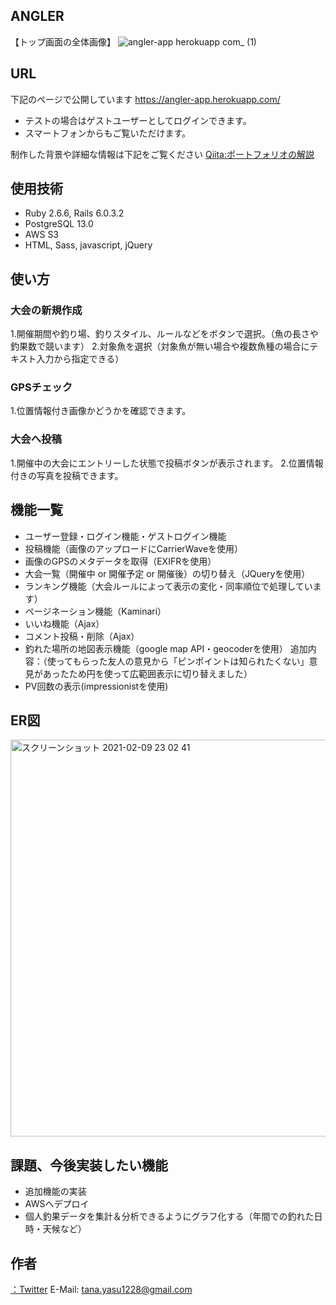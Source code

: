 ## ANGLER
【トップ画面の全体画像】
![angler-app herokuapp com_ (1)](https://user-images.githubusercontent.com/61640081/107223916-1cefa380-6a5a-11eb-9777-1ebd5a7ba2c9.png)

## URL
下記のページで公開しています
https://angler-app.herokuapp.com/

* テストの場合はゲストユーザーとしてログインできます。
* スマートフォンからもご覧いただけます。

制作した背景や詳細な情報は下記をご覧ください
[Qiita:ポートフォリオの解説](https://qiita.com/tanayasu1228/items/845492517576ad628f5e)


## 使用技術
* Ruby 2.6.6, Rails 6.0.3.2
* PostgreSQL 13.0
* AWS S3
* HTML, Sass, javascript, jQuery

## 使い方
### 大会の新規作成
1.開催期間や釣り場、釣りスタイル、ルールなどをボタンで選択。（魚の長さや釣果数で競います）
2.対象魚を選択（対象魚が無い場合や複数魚種の場合にテキスト入力から指定できる）
### GPSチェック
1.位置情報付き画像かどうかを確認できます。
### 大会へ投稿
1.開催中の大会にエントリーした状態で投稿ボタンが表示されます。
2.位置情報付きの写真を投稿できます。


## 機能一覧
* ユーザー登録・ログイン機能・ゲストログイン機能
* 投稿機能（画像のアップロードにCarrierWaveを使用）
* 画像のGPSのメタデータを取得（EXIFRを使用）
* 大会一覧（開催中 or 開催予定 or 開催後）の切り替え（JQueryを使用）
* ランキング機能（大会ルールによって表示の変化・同率順位で処理しています）
* ページネーション機能（Kaminari）
* いいね機能（Ajax）
* コメント投稿・削除（Ajax）
* 釣れた場所の地図表示機能（google map API・geocoderを使用）
追加内容：（使ってもらった友人の意見から「ピンポイントは知られたくない」意見があったため円を使って広範囲表示に切り替えました）
* PV回数の表示(impressionistを使用)

## ER図
<img width="635" alt="スクリーンショット 2021-02-09 23 02 41" src="https://user-images.githubusercontent.com/61640081/107374479-fa798b00-6b2a-11eb-9470-95be44da34f3.png">

## 課題、今後実装したい機能
* 追加機能の実装
* AWSへデプロイ
* 個人釣果データを集計＆分析できるようにグラフ化する（年間での釣れた日時・天候など）

## 作者
[：Twitter](https://twitter.com/tanahashi_yasu)
E-Mail: [tana.yasu1228@gmail.com](tana.yasu1228@gmail.com)
